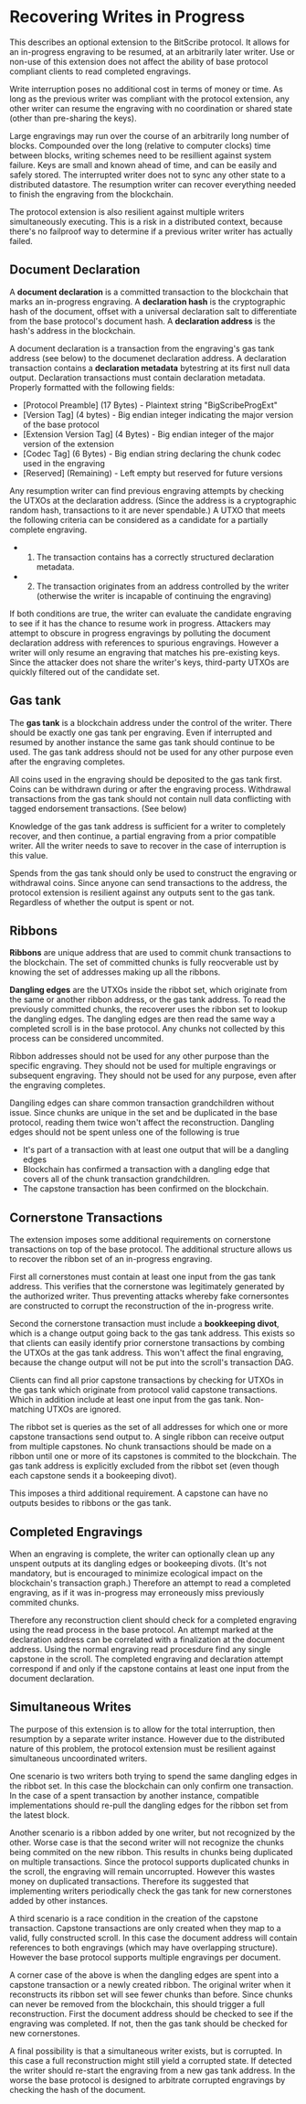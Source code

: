 
# Recovering Writes in Progress

This describes an optional extension to the BitScribe protocol. It allows for
an in-progress engraving to be resumed, at an arbitrarily later writer. Use or non-use
of this extension does not affect the ability of base protocol compliant clients to read 
completed engravings.

Write interruption poses no additional cost in terms of money or time. As long as the
previous writer was compliant with the protocol extension, any other writer can resume
the engraving with no coordination or shared state (other than pre-sharing the keys).

Large engravings may run over the course of an arbitrarily long number of blocks.
Compounded over the long (relative to computer clocks) time between blocks, writing
schemes need to be resillient against system failure. Keys are small and known ahead of time,
and can be easily and safely stored. The interrupted writer does not to sync any other
state to a distributed datastore. The resumption writer can recover everything needed to
finish the engraving from the blockchain.

The protocol extension is also resilient against multiple writers simultaneously executing.
This is a risk in a distributed context, because there's no failproof way to determine if
a previous writer writer has actually failed.

## Document Declaration

A **document declaration** is a committed transaction to the blockchain that marks an
in-progress engraving. A **declaration hash** is the cryptographic hash of the document,
offset with a universal declaration salt to differentiate from the base protocol's document
hash. A **declaration address** is the hash's address in the blockchain.

A document declaration is a transaction from the engraving's gas tank address (see below) to
the documenet declaration address. A declaration transaction contains a **declaration metadata**
bytestring at its first null data output. Declaration transactions must contain declaration
metadata. Properly formatted with the following fields:

* [Protocol Preamble] (17 Bytes) - Plaintext string "BigScribeProgExt"
* [Version Tag] (4 bytes) - Big endian integer indicating the major version of the base protocol
* [Extension Version Tag] (4 Bytes) - Big endian integer of the major version of the extension
* [Codec Tag] (6 Bytes) - Big endian string declaring the chunk codec used in the engraving
* [Reserved] (Remaining) - Left empty but reserved for future versions

Any resumption writer can find previous engraving attempts by checking the UTXOs at the
declaration address. (Since the address is a cryptographic random hash, transactions to it
are never spendable.)  A UTXO that meets the following criteria can be considered as a
candidate for a partially complete engraving.

* 1) The transaction contains has a correctly structured declaration metadata.
* 2) The transaction originates from an address controlled by the writer (otherwise
     the writer is incapable of continuing the engraving)

If both conditions are true, the writer can evaluate the candidate engraving to see if it
has the chance to resume work in progress. Attackers may attempt to obscure in progress
engravings by polluting the document declaration address with references to spurious engravings.
However a writer will only resume an engraving that matches his pre-existing keys. Since the
attacker does not share the writer's keys, third-party UTXOs are quickly filtered out of the
candidate set.

## Gas tank

The **gas tank** is a blockchain address under the control of the writer. There should be
exactly one gas tank per engraving. Even if interrupted and resumed by another instance the
same gas tank should continue to be used. The gas tank address should not be used for any
other purpose even after the engraving completes.

All coins used in the engraving should be deposited to the gas tank first. Coins can be
withdrawn during or after the engraving process. Withdrawal transactions from the gas tank
should not contain null data conflicting with tagged endorsement transactions. (See below)

Knowledge of the gas tank address is sufficient for a writer to completely recover, and then
continue, a partial engraving from a prior compatible writer. All the writer needs to save to
recover in the case of interruption is this value.

Spends from the gas tank should only be used to construct the engraving or withdrawal coins.
Since anyone can send transactions to the address, the protocol extension is resilient against
any outputs sent to the gas tank. Regardless of whether the output is spent or not.

## Ribbons

**Ribbons** are unique address that are used to commit chunk transactions to the blockchain.
The set of committed chunks is fully reocverable ust by knowing the set of addresses making
up all the ribbons.

**Dangling edges** are the UTXOs inside the ribbot set, which originate from the same or
another ribbon address, or the gas tank address. To read the previously committed chunks,
the recoverer uses the ribbon set to lookup the dangling edges. The dangling edges are then
read the same way a completed scroll is in the base protocol. Any chunks not collected by
this process can be considered uncommited.

Ribbon addresses should not be used for any other purpose than the specific engraving. They
should not be used for multiple engravings or subsequent engraving. They should not be used
for any purpose, even after the engraving completes.

Dangiling edges can share common transaction grandchildren without issue. Since chunks are
unique in the set and be duplicated in the base protocol, reading them twice won't affect
the reconstruction. Dangling edges should not be spent unless one of the following is
true

* It's part of a transaction with at least one output that will be a dangling edges
* Blockchain has confirmed a transaction with a dangling edge that covers all of the
   chunk transaction grandchildren.
* The capstone transaction has been confirmed on the blockchain.

## Cornerstone Transactions

The extension imposes some additional requirements on cornerstone transactions on top
of the base protocol. The additional structure allows us to recover the ribbon set of
an in-progress engraving.

First all cornerstones must contain at least one input from the gas tank address. This
verifies that the cornerstone was legitimately generated by the authorized writer. Thus
preventing attacks whereby fake cornersontes are constructed to corrupt the reconstruction
of the in-progress write.

Second the cornerstone transaction must include a **bookkeeping divot**, which is a change
output going back to the gas tank address. This exists so that clients can easily identify
prior cornerstone transactions by combing the UTXOs at the gas tank address. This won't affect
the final engraving, because the change output will not be put into the scroll's transaction DAG.

Clients can find all prior capstone transactions by checking for UTXOs in the gas tank which
originate from protocol valid capstone transactions. Which in addition include at least one
input from the gas tank. Non-matching UTXOs are ignored.

The ribbot set is queries as the set of all addresses for which one or more capstone
transactions send output to. A single ribbon can receive output from multiple capstones. No
chunk transactions should be made on a ribbon until one or more of its capstones is commited
to the blockchain. The gas tank address is explicitly excluded from the ribbot set (even though
each capstone sends it a bookeeping divot).

This imposes a third additional requirement. A capstone can have no outputs besides to ribbons
or the gas tank.

## Completed Engravings

When an engraving is complete, the writer can optionally clean up any unspent outputs at its
dangling edges or bookeeping divots. (It's not mandatory, but is encouraged to minimize
ecological impact on the blockchain's transaction graph.) Therefore an attempt to read a
completed engraving, as if it was in-progress may erroneously miss previously commited chunks.

Therefore any reconstruction client should check for a completed engraving using the read process
in the base protocol. An attempt marked at the declaration address can be correlated with a
finalization at the document address. Using the normal engraving read procesdure find any single
capstone in the scroll. The completed engraving and declaration attempt correspond if and only
if the capstone contains at least one input from the document declaration.

## Simultaneous Writes

The purpose of this extension is to allow for the total interruption, then resumption by a
separate writer instance. However due to the distributed nature of this problem, the protocol
extension must be resilient against simultaneous uncoordinated writers.

One scenario is two writers both trying to spend the same dangling edges in the ribbot set.
In this case the blockchain can only confirm one transaction. In the case of a spent transaction
by another instance, compatible implementations should re-pull the dangling edges for the ribbon
set from the latest block.

Another scenario is a ribbon added by one writer, but not recognized by the other. Worse case
is that the second writer will not recognize the chunks being commited on the new ribbon. This
results in chunks being duplicated on multiple transactions. Since the protocol supports
duplicated chunks in the scroll, the engraving will remain uncorrupted. However this wastes money
on duplicated transactions. Therefore its suggested that implementing writers periodically check
the gas tank for new cornerstones added by other instances.

A third scenario is a race condition in the creation of the capstone transaction. Capstone
transactions are only created when they map to a valid, fully constructed scroll. In this
case the document address will contain references to both engravings (which may have overlapping
structure). However the base protocol supports multiple engravings per document.

A corner case of the above is when the dangling edges are spent into a capstone transaction or
a newly created ribbon. The original writer when it reconstructs its ribbon set will see fewer
chunks than before. Since chunks can never be removed from the blockchain, this should trigger
a full reconstruction. First the document address should be checked to see if the engraving was
completed. If not, then the gas tank should be checked for new cornerstones.

A final possibility is that a simultaneous writer exists, but is corrupted. In this case a full
reconstruction might still yield a corrupted state. If detected the writer should re-start
the engraving from a new gas tank address. In the worse the base protocol is designed to arbitrate
corrupted engravings by checking the hash of the document. 
